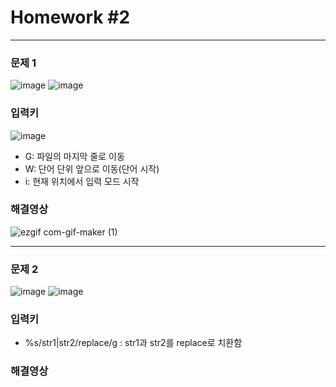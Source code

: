 # Homework #2
---

### 문제 1
![image](https://user-images.githubusercontent.com/94293365/143690899-c2901fa9-2198-4041-aced-bb43d7e49ba6.png)
![image](https://user-images.githubusercontent.com/94293365/143690904-8aa4d5f2-e5f9-496a-9ec0-69e4ed406a54.png)

### 입력키

![image](https://user-images.githubusercontent.com/94293365/143691249-a7ad9366-76d7-4226-840b-a14a1a7ad13e.png)

+ G: 파일의 마지막 줄로 이동
+ W: 단어 단위 앞으로 이동(단어 시작)
+ i: 현재 위치에서 입력 모드 시작


### 해결영상

![ezgif com-gif-maker (1)](https://user-images.githubusercontent.com/94293365/143691206-5d3cec9a-a76e-4d35-8051-b6cfb2d530b1.gif)


---

### 문제 2
![image](https://user-images.githubusercontent.com/94293365/143691367-5ff65ce3-0343-42db-a503-f6e98ec6d388.png)
![image](https://user-images.githubusercontent.com/94293365/143691371-ad4123de-dff4-434a-9476-227974af1cbc.png)

### 입력키

+ %s/str1\|str2/replace/g : str1과 str2를 replace로 치환함

### 해결영상

